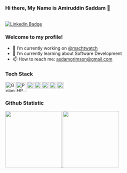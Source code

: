 ### Hi there, My Name is Amiruddin Saddam 👋

<br />[![Linkedin Badge](https://img.shields.io/badge/-LinkedIn-blue?style=flat&logo=Linkedin&logoColor=white&link=https://www.linkedin.com/in/amiruddin-saddam-b58369122/)](https://www.linkedin.com/in/amiruddin-saddam-b58369122/) 

### Welcome to my profile! 

- 🔭 I’m currently working on <a href="https://www.jamtangan.com/">@machtwatch</a>
- 🌱 I’m currently learning about Software Development
- 📫 How to reach me: asdamgrimson@gmail.com

### Tech Stack
   <a href="https://golang.org/"><img align="left" alt="Golang" title="Golang" width="32px" src="https://go.dev/blog/go-brand/Go-Logo/SVG/Go-Logo_Blue.svg" /></a>
   <a href="https://www.php.net/"><img align="left" alt="PHP" title="PHP" width="32px" src="https://www.php.net/images/logos/new-php-logo.svg" /></a>
  <a href="#"><img align="left" alt="JavaScript" title="JavaScript" width="21px" src="https://upload.wikimedia.org/wikipedia/commons/9/99/Unofficial_JavaScript_logo_2.svg" /></a>
  <a href="https://nodejs.org/"><img align="left" alt="NodeJS" title="NodeJS" width="21px" src="https://seeklogo.com/images/N/nodejs-logo-FBE122E377-seeklogo.com.png" /></a>
  <!--<a href="https://hapi.dev/"><img align="left" alt="Hapi" title="Hapi (NodeJS HTTP Framework)" width="21px" src="https://avatars.githubusercontent.com/u/3774533?s=200&v=4" /></a>-->
  <a href="https://codeigniter.com/"><img align="left" alt="Codeigniter" title="Codeigniter (PHP Framework)" width="21px" src="https://www.codeigniter.com/assets/images/codeigniter4logo.png" /></a>
  <a href="https://laravel.com/"><img align="left" alt="Laravel" title="Laravel (PHP Framework)" width="21px" src="https://upload.wikimedia.org/wikipedia/commons/thumb/9/9a/Laravel.svg/50px-Laravel.svg.png" /></a>
   <a href="https://vuejs.org/"><img align="left" alt="Vue" title="Vue (Javascript Framework)" width="21px" src="https://upload.wikimedia.org/wikipedia/commons/thumb/9/95/Vue.js_Logo_2.svg/1024px-Vue.js_Logo_2.svg.png" /></a>
  <br>
  <br>
  
### Github Statistic
<p align="left">
<a href="https://github.com/asdamwongmantap">
  <img height="180em" src="https://github-readme-stats-eight-theta.vercel.app/api?username=asdamwongmantap&show_icons=true&theme=algolia&include_all_commits=true&count_private=true"/>
  <img height="180em" src="https://github-readme-stats-eight-theta.vercel.app/api/top-langs/?username=asdamwongmantap&layout=compact&langs_count=8&theme=algolia"/>
</a>
</p>
